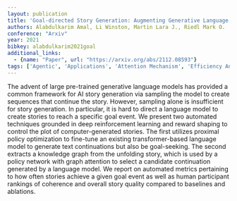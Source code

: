 ```yaml
---
layout: publication
title: 'Goal-directed Story Generation: Augmenting Generative Language Models With Reinforcement Learning'
authors: Alabdulkarim Amal, Li Winston, Martin Lara J., Riedl Mark O.
conference: "Arxiv"
year: 2021
bibkey: alabdulkarim2021goal
additional_links:
  - {name: "Paper", url: "https://arxiv.org/abs/2112.08593"}
tags: ['Agentic', 'Applications', 'Attention Mechanism', 'Efficiency And Optimization', 'Model Architecture', 'Pretraining Methods', 'Reinforcement Learning', 'Tools', 'Transformer']
---
```

The advent of large pre-trained generative language models has provided a common framework for AI story generation via sampling the model to create sequences that continue the story. However, sampling alone is insufficient for story generation. In particular, it is hard to direct a language model to create stories to reach a specific goal event. We present two automated techniques grounded in deep reinforcement learning and reward shaping to control the plot of computer-generated stories. The first utilizes proximal policy optimization to fine-tune an existing transformer-based language model to generate text continuations but also be goal-seeking. The second extracts a knowledge graph from the unfolding story, which is used by a policy network with graph attention to select a candidate continuation generated by a language model. We report on automated metrics pertaining to how often stories achieve a given goal event as well as human participant rankings of coherence and overall story quality compared to baselines and ablations.
